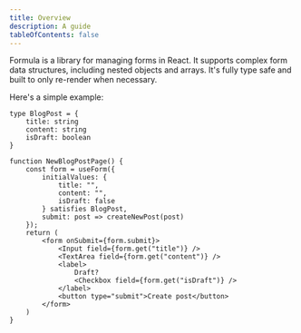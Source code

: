```yaml
---
title: Overview
description: A guide
tableOfContents: false
---
```


Formula is a library for managing forms in React. It supports complex form data structures, including nested objects and
arrays. It's fully type safe and built to only re-render when necessary.

Here's a simple example:

```tsx
type BlogPost = {
    title: string
    content: string
    isDraft: boolean
}

function NewBlogPostPage() {
    const form = useForm({
        initialValues: {
            title: "",
            content: "",
            isDraft: false
        } satisfies BlogPost,
        submit: post => createNewPost(post)
    });
    return (
        <form onSubmit={form.submit}>
            <Input field={form.get("title")} />
            <TextArea field={form.get("content")} />
            <label>
                Draft?
                <Checkbox field={form.get("isDraft")} />
            </label>
            <button type="submit">Create post</button>
        </form>
    )
}
```
